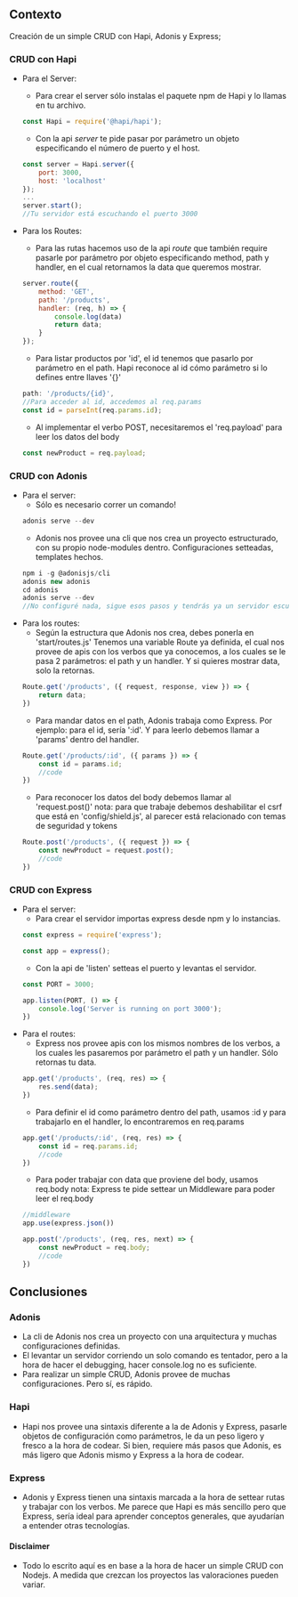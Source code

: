 ## Contexto
Creación de un simple CRUD con Hapi, Adonis y Express;
### CRUD con Hapi
- Para el Server: 
    - Para crear el server sólo instalas el paquete npm de Hapi y lo llamas en tu archivo.

    ```js
    const Hapi = require('@hapi/hapi');
    ```

    - Con la api *server* te pide pasar por parámetro un objeto especificando el número de puerto y el host.

    ```js
    const server = Hapi.server({
        port: 3000,
        host: 'localhost'
    });
    ...
    server.start();
    //Tu servidor está escuchando el puerto 3000
    ```
- Para los Routes:
    - Para las rutas hacemos uso de la api *route* que también require pasarle por parámetro por objeto especificando method, path y handler, en el cual retornamos la data que queremos mostrar.
    ```js
    server.route({
        method: 'GET',
        path: '/products',
        handler: (req, h) => {
            console.log(data)
            return data;
        }
    });
    ```
    - Para listar productos por 'id', el id tenemos que pasarlo por parámetro en el path. Hapi reconoce al id cómo parámetro si lo defines entre llaves '{}'
    ```js
    path: '/products/{id}',
    //Para acceder al id, accedemos al req.params
    const id = parseInt(req.params.id);
    ```
    - Al implementar el verbo POST, necesitaremos el 'req.payload' para leer los datos del body
    ```js
    const newProduct = req.payload;
    ```
### CRUD con Adonis
- Para el server:
    - Sólo es necesario correr un comando!
    ```js
    adonis serve --dev
    ```
    - Adonis nos provee una cli que nos crea un proyecto estructurado, con su propio node-modules dentro. Configuraciones setteadas, templates hechos.
    ```js
    npm i -g @adonisjs/cli
    adonis new adonis
    cd adonis
    adonis serve --dev
    //No configuré nada, sigue esos pasos y tendrás ya un servidor escuchando
    ```
- Para los routes:
    - Según la estructura que Adonis nos crea, debes ponerla en  'start/routes.js' Tenemos una variable Route ya definida, el cual nos provee de apis con los verbos que ya conocemos, a los cuales se le pasa 2 parámetros: el path y un handler. Y si quieres mostrar data, solo la retornas.
    ```js
    Route.get('/products', ({ request, response, view }) => {
        return data;
    })
    ```
    - Para mandar datos en el path, Adonis trabaja como Express. Por ejemplo: para el id, sería ':id'. Y para leerlo debemos llamar a 'params' dentro del handler.
    ```js
    Route.get('/products/:id', ({ params }) => {
        const id = params.id;
        //code
    })
    ```
    - Para reconocer los datos del body debemos llamar al 'request.post()'
    nota: para que trabaje debemos deshabilitar el csrf que está en 'config/shield.js', al parecer está relacionado con temas de seguridad y tokens
    ```js
    Route.post('/products', ({ request }) => {
        const newProduct = request.post();
        //code
    })
    ```

### CRUD con Express
- Para el server:
    - Para crear el servidor importas express desde npm y lo instancias. 
    ```js
    const express = require('express');

    const app = express();
    ```
    - Con la api de 'listen' setteas el puerto y levantas el servidor.
    ```js
    const PORT = 3000;

    app.listen(PORT, () => {
        console.log('Server is running on port 3000');
    })
    ```
- Para el routes:
    - Express nos provee apis con los mismos nombres de los verbos, a los cuales les pasaremos por parámetro el path y un handler. Sólo retornas tu data.
    ```js
    app.get('/products', (req, res) => {
        res.send(data);
    })
    ```
    - Para definir el id como parámetro dentro del path, usamos :id y para trabajarlo en el handler, lo encontraremos en req.params
    ```js
    app.get('/products/:id', (req, res) => {
        const id = req.params.id;
        //code
    })
    ```
    - Para poder trabajar con data que proviene del body, usamos req.body
    nota: Express te pide settear un Middleware para poder leer el req.body
    ```js
    //middleware
    app.use(express.json())

    app.post('/products', (req, res, next) => {
        const newProduct = req.body;
        //code
    })
    ```
## Conclusiones
### Adonis
- La cli de Adonis nos crea un proyecto con una arquitectura y muchas configuraciones definidas. 
- El levantar un servidor corriendo un solo comando es tentador, pero a la hora de hacer el debugging, hacer console.log no es suficiente.
- Para realizar un simple CRUD, Adonis provee de muchas configuraciones. Pero sí, es rápido.

### Hapi
- Hapi nos provee una sintaxis diferente a la de Adonis y Express, pasarle objetos de configuración como parámetros, le da un peso ligero y fresco a la hora de codear. Si bien, requiere más pasos que Adonis, es más ligero que Adonis mismo y Express a la hora de codear.

### Express
- Adonis y Express tienen una sintaxis marcada a la hora de settear rutas y trabajar con los verbos. Me parece que Hapi es más sencillo pero que Express, sería ideal para aprender conceptos generales, que ayudarían a entender otras tecnologías.

#### Disclaimer
- Todo lo escrito aquí es en base a la hora de hacer un simple CRUD con Nodejs. A medida que crezcan los proyectos las valoraciones pueden variar.
